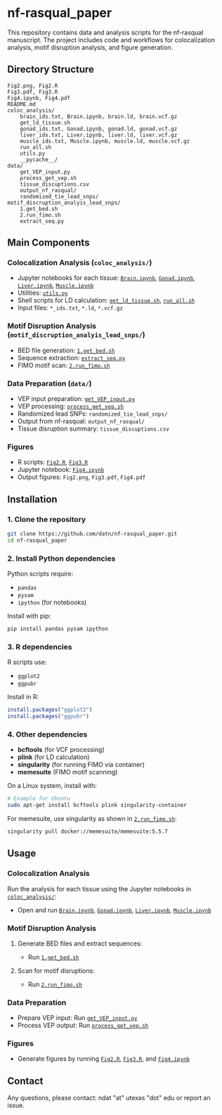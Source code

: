 # nf-rasqual_paper

This repository contains data and analysis scripts for the nf-rasqual manuscript. The project includes code and workflows for colocalization analysis, motif disruption analysis, and figure generation.

## Directory Structure

```
Fig2.png, Fig2.R
Fig3.pdf, Fig3.R
Fig4.ipynb, Fig4.pdf
README.md
coloc_analysis/
    brain_ids.txt, Brain.ipynb, brain.ld, brain.vcf.gz
    get_ld_tissue.sh
    gonad_ids.txt, Gonad.ipynb, gonad.ld, gonad.vcf.gz
    liver_ids.txt, Liver.ipynb, liver.ld, liver.vcf.gz
    muscle_ids.txt, Muscle.ipynb, muscle.ld, muscle.vcf.gz
    run_all.sh
    utils.py
    __pycache__/
data/
    get_VEP_input.py
    process_get_vep.sh
    tissue_discuptions.csv
    output_nf_rasqual/
    randomized_tie_lead_snps/
motif_discruption_analyis_lead_snps/
    1.get_bed.sh
    2.run_fimo.sh
    extract_seq.py
```

## Main Components

### Colocalization Analysis (`coloc_analysis/`)
- Jupyter notebooks for each tissue: [`Brain.ipynb`](coloc_analysis/Brain.ipynb), [`Gonad.ipynb`](coloc_analysis/Gonad.ipynb), [`Liver.ipynb`](coloc_analysis/Liver.ipynb), [`Muscle.ipynb`](coloc_analysis/Muscle.ipynb)
- Utilities: [`utils.py`](coloc_analysis/utils.py)
- Shell scripts for LD calculation: [`get_ld_tissue.sh`](coloc_analysis/get_ld_tissue.sh), [`run_all.sh`](coloc_analysis/run_all.sh)
- Input files: `*_ids.txt`, `*.ld`, `*.vcf.gz`

### Motif Disruption Analysis (`motif_discruption_analyis_lead_snps/`)
- BED file generation: [`1.get_bed.sh`](motif_discruption_analyis_lead_snps/1.get_bed.sh)
- Sequence extraction: [`extract_seq.py`](motif_discruption_analyis_lead_snps/extract_seq.py)
- FIMO motif scan: [`2.run_fimo.sh`](motif_discruption_analyis_lead_snps/2.run_fimo.sh)

### Data Preparation (`data/`)
- VEP input preparation: [`get_VEP_input.py`](data/get_VEP_input.py)
- VEP processing: [`process_get_vep.sh`](data/process_get_vep.sh)
- Randomized lead SNPs: `randomized_tie_lead_snps/`
- Output from nf-rasqual: `output_nf_rasqual/`
- Tissue disruption summary: `tissue_discuptions.csv`

### Figures
- R scripts: [`Fig2.R`](Fig2.R), [`Fig3.R`](Fig3.R)
- Jupyter notebook: [`Fig4.ipynb`](Fig4.ipynb)
- Output figures: `Fig2.png`, `Fig3.pdf`, `Fig4.pdf`

## Installation

### 1. Clone the repository

```sh
git clone https://github.com/datn/nf-rasqual_paper.git
cd nf-rasqual_paper
```

### 2. Install Python dependencies

Python scripts require:
- `pandas`
- `pysam`
- `ipython` (for notebooks)

Install with pip:

```sh
pip install pandas pysam ipython
```

### 3. R dependencies

R scripts use:
- `ggplot2`
- `ggpubr`

Install in R:

```r
install.packages("ggplot2")
install.packages("ggpubr")
```

### 4. Other dependencies

- **bcftools** (for VCF processing)
- **plink** (for LD calculation)
- **singularity** (for running FIMO via container)
- **memesuite** (FIMO motif scanning)

On a Linux system, install with:

```sh
# Example for Ubuntu
sudo apt-get install bcftools plink singularity-container
```

For memesuite, use singularity as shown in [`2.run_fimo.sh`](motif_discruption_analyis_lead_snps/2.run_fimo.sh):

```sh
singularity pull docker://memesuite/memesuite:5.5.7
```

## Usage

### Colocalization Analysis

Run the analysis for each tissue using the Jupyter notebooks in [`coloc_analysis/`](coloc_analysis/):

- Open and run [`Brain.ipynb`](coloc_analysis/Brain.ipynb), [`Gonad.ipynb`](coloc_analysis/Gonad.ipynb), [`Liver.ipynb`](coloc_analysis/Liver.ipynb), [`Muscle.ipynb`](coloc_analysis/Muscle.ipynb)

### Motif Disruption Analysis

1. Generate BED files and extract sequences:
    - Run [`1.get_bed.sh`](motif_discruption_analyis_lead_snps/1.get_bed.sh)

2. Scan for motif disruptions:
    - Run [`2.run_fimo.sh`](motif_discruption_analyis_lead_snps/2.run_fimo.sh)

### Data Preparation

- Prepare VEP input: Run [`get_VEP_input.py`](data/get_VEP_input.py)
- Process VEP output: Run [`process_get_vep.sh`](data/process_get_vep.sh)

### Figures

- Generate figures by running [`Fig2.R`](Fig2.R), [`Fig3.R`](Fig3.R), and [`Fig4.ipynb`](Fig4.ipynb)

## Contact

Any questions, please contact: ndat "at" utexas "dot" edu or report an issue.
